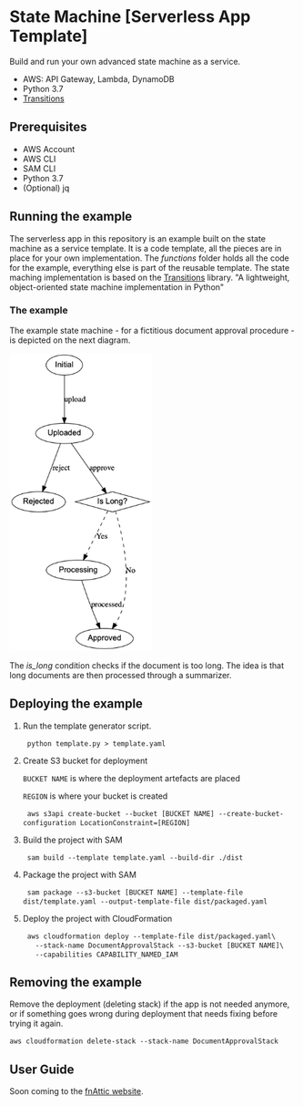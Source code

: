 
# State Machine \[Serverless App Template\]

Build and run your own advanced state machine as a service.
* AWS: API Gateway, Lambda, DynamoDB
* Python 3.7
* [Transitions](https://github.com/pytransitions/transitions)

## Prerequisites
* AWS Account
* AWS CLI
* SAM CLI
* Python 3.7
* (Optional) jq

## Running the example

The serverless app in this repository is an example built on the state machine as a service template.
It is a code template, all the pieces are in place for your own implementation.
The *functions* folder holds all the code for the example, everything else is part of the reusable template.
The state maching implementation is based on the [Transitions](https://github.com/pytransitions/transitions) library. "A lightweight, object-oriented state machine implementation in Python"

### The example

The example state machine - for a fictitious document approval procedure - is depicted on the next diagram.

<img src="architecture/document_approval.png" width="250px">

The *is_long* condition checks if the document is too long. The idea is that long documents are then processed through a summarizer.  

## Deploying the example

1. Run the template generator script.

        python template.py > template.yaml

1. Create S3 bucket for deployment

    ```BUCKET NAME``` is where the deployment artefacts are placed

    ```REGION``` is where your bucket is created

        aws s3api create-bucket --bucket [BUCKET NAME] --create-bucket-configuration LocationConstraint=[REGION]

1. Build the project with SAM

        sam build --template template.yaml --build-dir ./dist

1. Package the project with SAM

        sam package --s3-bucket [BUCKET NAME] --template-file dist/template.yaml --output-template-file dist/packaged.yaml

1. Deploy the project with CloudFormation

        aws cloudformation deploy --template-file dist/packaged.yaml\
          --stack-name DocumentApprovalStack --s3-bucket [BUCKET NAME]\
          --capabilities CAPABILITY_NAMED_IAM

## Removing the example

Remove the deployment (deleting stack) if the app is not needed anymore, or if something goes wrong during deployment that needs fixing before trying it again.

    aws cloudformation delete-stack --stack-name DocumentApprovalStack

## User Guide
Soon coming to the [fnAttic website](https://fnattic.com).

